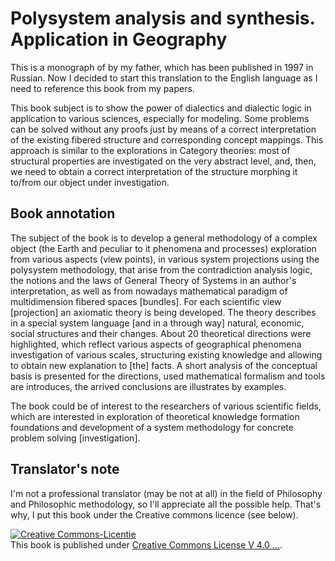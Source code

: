 Polysystem analysis and synthesis. Application in Geography
===========================================================

This is a monograph of by my father, which has been published in 1997 in Russian. Now I
decided to start this translation to the English language as I need to
reference this book from my papers.

This book subject is to show the power of dialectics and dialectic
logic in application to various sciences, especially for
modeling. Some problems can be solved without any proofs just by means
of a correct interpretation of the existing fibered 
structure and corresponding concept mappings. This approach is similar to the explorations in Category
theories: most of structural properties are investigated on the very
abstract level, and, then, we need to obtain a correct interpretation
of the structure morphing it to/from our object under investigation.

Book annotation
---------------

The subject of the book is to develop a general methodology of a complex object (the Earth and peculiar to it phenomena and processes) exploration from various aspects (view points), in various system projections using the polysystem methodology, that arise from the contradiction analysis logic, the notions and the laws of General Theory of Systems in an author's interpretation, as well as from nowadays mathematical paradigm of multidimension fibered spaces [bundles]. For each scientific view [projection] an axiomatic theory is being developed. The theory describes in a special system language [and in a through way] natural, economic, social structures and their changes. About 20 theoretical directions were highlighted, which reflect various aspects of geographical phenomena investigation of various scales, structuring existing knowledge and allowing to obtain new explanation to [the] facts. A short analysis of the conceptual basis is presented for the directions, used mathematical formalism and tools are introduces, the arrived conclusions are illustrates by examples.

The book could be of interest to the researchers of various scientific fields, which are interested in exploration of theoretical knowledge formation foundations and development of a system methodology for concrete problem solving [investigation].


Translator's note
-----------------

I'm not a professional translator (may be not at all) in the field of Philosophy and
Philosophic methodology, so I'll appreciate all the possible
help. That's why, I put this book under the Creative commons licence (see below).

<a rel="license" href="http://creativecommons.org/licenses/by-sa/4.0/deed.nl"><img alt="Creative Commons-Licentie" style="border-width:0" src="http://i.creativecommons.org/l/by-sa/4.0/88x31.png" /></a><br />This book is published under <a rel="license" href="http://creativecommons.org/licenses/by-sa/4.0/deed.nl">Creative Commons License V 4.0 ...</a>.
